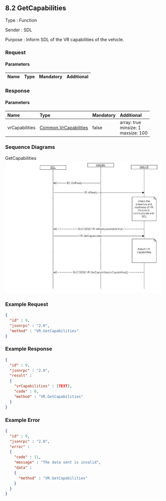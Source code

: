 ## 8.2 GetCapabilities

Type
: Function

Sender
: SDL

Purpose
: Inform SDL of the VR capabilities of the vehicle.

### Request

#### Parameters

|Name|Type|Mandatory|Additional|
|:---|:---|:--------|:---------|

### Response

#### Parameters

|Name|Type|Mandatory|Additional|
|:---|:---|:--------|:---------|
|vrCapabilities|[Common.VrCapabilities](../Guide_index/13.2Enumerations.md/#vrcapabilities)|false|array: true<br>minsize: 1<br>maxsize: 100|

### Sequence Diagrams

GetCapabilities
![GetCapabilities](../Guide_assets/9_3GetCapabilities.png)


### Example Request

```json
{
  "id" : 9,
  "jsonrpc" : "2.0",
  "method" : "VR.GetCapabilities"
}
```
### Example Response

```json
{
  "id" : 9,
  "jsonrpc" : "2.0",
  "result" :
  {
    "vrCapabilities" : [TEXT],
    "code" : 0,
    "method" : "VR.GetCapabilities"
  }
}
```

### Example Error

```json
{
  "id" : 9,
  "jsonrpc" : "2.0",
  "error" :
  {
    "code" : 11,
    "message" : "The data sent is invalid",
    "data" :
    {
      "method" : "VR.GetCapabilities"
    }
  }
}
```
